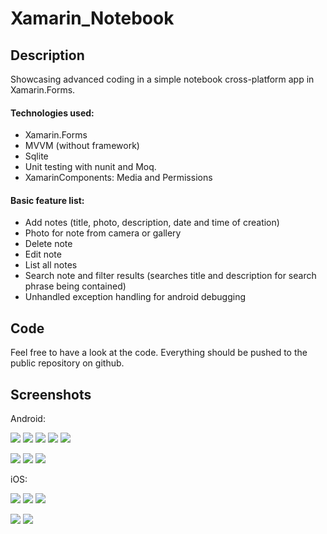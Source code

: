 # Xamarin_Notebook

## Description
Showcasing advanced coding in a simple notebook cross-platform app in Xamarin.Forms.

#### Technologies used:

* Xamarin.Forms
* MVVM (without framework)
* Sqlite
* Unit testing with nunit and Moq.
* XamarinComponents: Media and Permissions 

#### Basic feature list:

 * Add notes (title, photo, description, date and time of creation)
 * Photo for note from camera or gallery
 * Delete note
 * Edit note
 * List all notes
 * Search note and filter results (searches title and description for search phrase being contained)
 * Unhandled exception handling for android debugging

## Code
Feel free to have a look at the code. Everything should be pushed to the public repository on github.

## Screenshots

Android:

![](https://github.com/MPasadu/Xamarin_Notebook/blob/master/screenshots/Android_MainPage_Vertical.png?raw=true) ![](https://github.com/MPasadu/Xamarin_Notebook/blob/master/screenshots/Android_DetailPage_Vertical.png?raw=true) ![](https://github.com/MPasadu/Xamarin_Notebook/blob/master/screenshots/Android_SearchBar_Vertical.png?raw=true) ![](https://github.com/MPasadu/Xamarin_Notebook/blob/master/screenshots/Android_Delete_Vertical.png?raw=true) ![](https://github.com/MPasadu/Xamarin_Notebook/blob/master/screenshots/Android_Photo_Vertical.png?raw=true)

![](https://github.com/MPasadu/Xamarin_Notebook/blob/master/screenshots/Android_MainPage_Horizontal.png?raw=true) ![](https://github.com/MPasadu/Xamarin_Notebook/blob/master/screenshots/Android_DetailPage_Horizontal1.png?raw=true) ![](https://github.com/MPasadu/Xamarin_Notebook/blob/master/screenshots/Android_DetailPage_Horizontal2.png?raw=true)

iOS:

![](https://github.com/MPasadu/Xamarin_Notebook/blob/master/screenshots/IOS_MainPage_Vertical.png?raw=true) ![](https://github.com/MPasadu/Xamarin_Notebook/blob/master/screenshots/IOS_Delete_Vertical.png?raw=true) ![](https://github.com/MPasadu/Xamarin_Notebook/blob/master/screenshots/IOS_DetailPage_Vertical.png?raw=true)

![](https://github.com/MPasadu/Xamarin_Notebook/blob/master/screenshots/IOS_Search_Horizontal.png?raw=true) ![](https://github.com/MPasadu/Xamarin_Notebook/blob/master/screenshots/IOS_Photo_Horizontal.png?raw=true)
